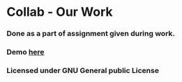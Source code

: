 # Collab -  Our Work
### Done as a part of assignment given during work.
### Demo [here](http://syam1123.github.io/Collab/)
### Licensed under GNU General public License
